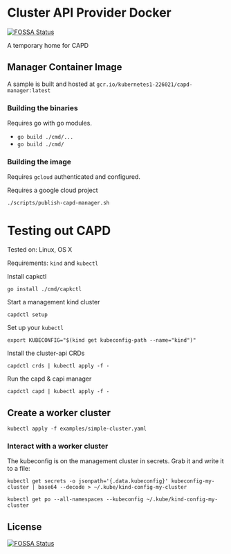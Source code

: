 # Cluster API Provider Docker
[![FOSSA Status](https://app.fossa.io/api/projects/git%2Bgithub.com%2Fnikhita-bot%2Fcluster-api-provider-docker.svg?type=shield)](https://app.fossa.io/projects/git%2Bgithub.com%2Fnikhita-bot%2Fcluster-api-provider-docker?ref=badge_shield)


A temporary home for CAPD

## Manager Container Image

A sample is built and hosted at `gcr.io/kubernetes1-226021/capd-manager:latest` 

### Building the binaries

Requires go with go modules.

* `go build ./cmd/...`
* `go build ./cmd/`

### Building the image

Requires `gcloud` authenticated and configured.

Requires a google cloud project

`./scripts/publish-capd-manager.sh`

# Testing out CAPD

Tested on: Linux, OS X

Requirements: `kind` and `kubectl`

Install capkctl

`go install ./cmd/capkctl`

Start a management kind cluster

`capdctl setup`

Set up your `kubectl`

`export KUBECONFIG="$(kind get kubeconfig-path --name="kind")"`

Install the cluster-api CRDs

`capdctl crds | kubectl apply -f -`

Run the capd & capi manager

`capdctl capd | kubectl apply -f -`

## Create a worker cluster

`kubectl apply -f examples/simple-cluster.yaml`

### Interact with a worker cluster

The kubeconfig is on the management cluster in secrets. Grab it and write it to a file:

`kubectl get secrets -o jsonpath='{.data.kubeconfig}' kubeconfig-my-cluster | base64 --decode > ~/.kube/kind-config-my-cluster`
 
`kubectl get po --all-namespaces --kubeconfig ~/.kube/kind-config-my-cluster`



## License
[![FOSSA Status](https://app.fossa.io/api/projects/git%2Bgithub.com%2Fnikhita-bot%2Fcluster-api-provider-docker.svg?type=large)](https://app.fossa.io/projects/git%2Bgithub.com%2Fnikhita-bot%2Fcluster-api-provider-docker?ref=badge_large)